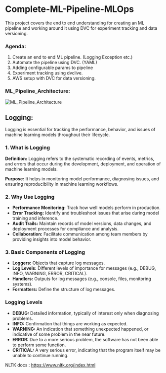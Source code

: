# Complete-ML-Pipeline-MLOps
This project covers the end to end understanding for creating an ML pipeline and working around it using DVC for experiment tracking and data versioning.

### Agenda:

1.	Create an end to end ML pipeline. (Logging Exception etc.)
2.	Automate the pipeline using DVC. (YAML)
3.	Adding configurable params to pipeline
4.	Experiment tracking using dvclive.
5.	AWS setup with DVC for data versioning.

### ML_Pipeline_Architecture:

![ML_Pipeline_Architecture](https://github.com/user-attachments/assets/ff3c271f-da5c-418d-8094-b5efe9a8945d)

## **Logging:**

Logging is essential for tracking the performance, behavior, and issues of machine learning models throughout their lifecycle. 

### 1. What is Logging

**Definition:** Logging refers to the systematic recording of events, metrics, and errors that occur during the development, deployment, and operation of machine learning models.

**Purpose:** It helps in monitoring model performance, diagnosing issues, and ensuring reproducibility in machine learning workflows.

### 2. Why Use Logging

- **Performance Monitoring:** Track how well models perform in production.
- **Error Tracking:** Identify and troubleshoot issues that arise during model training and inference.
- **Audit Trails:** Maintain records of model versions, data changes, and deployment processes for compliance and analysis.
- **Collaboration:** Facilitate communication among team members by providing insights into model behavior.

### 3. Basic Components of Logging

- **Loggers:** Objects that capture log messages.
- **Log Levels:** Different levels of importance for messages (e.g., DEBUG, INFO, WARNING, ERROR, CRITICAL).
- **Handlers:** Outputs for log messages (e.g., console, files, monitoring systems).
- **Formatters:** Define the structure of log messages.

### Logging Levels

- **DEBUG:** Detailed information, typically of interest only when diagnosing problems.
- **INFO:** Confirmation that things are working as expected.
- **WARNING:** An indication that something unexpected happened, or indicative of some problem in the near future.
- **ERROR:** Due to a more serious problem, the software has not been able to perform some function.
- **CRITICAL:** A very serious error, indicating that the program itself may be unable to continue running.

NLTK docs : https://www.nltk.org/index.html

